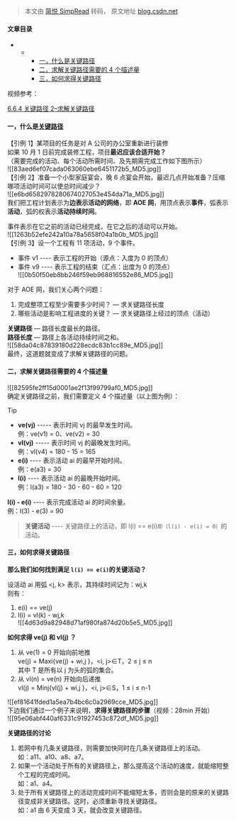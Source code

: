 > 本文由 [简悦 SimpRead](http://ksria.com/simpread/) 转码， 原文地址 [blog.csdn.net](https://blog.csdn.net/weixin_46072771/article/details/106673063)

#### 文章目录

*   *   *   [一，什么是关键路径](#_2)
        *   [二，求解关键路径需要的 4 个描述量](#4_27)
        *   [三，如何求得关键路径](#_44)

视频参考：

[6.6.4 关键路径 2–求解关键路径](https://www.bilibili.com/video/av36909370)

#### 一，什么是[关键路径](https://so.csdn.net/so/search?q=%E5%85%B3%E9%94%AE%E8%B7%AF%E5%BE%84&spm=1001.2101.3001.7020)

【引例 1】某项目的任务是对 A 公司的办公室重新进行装修  
如果 10 月 1 日前完成装修工程，项目**最迟应该合适开始？**  
（需要完成的活动、每个活动所需时间、及先期需完成工作如下图所示）  
![[83aed6ef07cada063060ebe6451172b5_MD5.jpg]]  
【引例 2】准备一个小型家庭宴会，晚 6 点宴会开始，最迟几点开始准备？压缩哪项活动时间可以使总时间减少？  
![[e6bd6582978280674027053e454da71a_MD5.jpg]]  
我们把工程计划表示为**边表示活动的网络**，即 **AOE 网**，用顶点表示**事件**，弧表示**活动**，弧的权表示**活动持续时间**。

事件表示在它之前的活动已经完成，在它之后的活动可以开始。  
![[1263b52efe242a10a78a5658f04a1b0b_MD5.jpg]]  
【引例 3】设一个工程有 11 项活动，9 个事件。

*   事件 v1 ---- 表示工程的开始（源点：入度为 0 的顶点）
*   事件 v9 ---- 表示工程的结束（汇点：出度为 0 的顶点）  
    ![[0b50f50eb8bb246f59eb968816552e86_MD5.jpg]]

对于 AOE 网，我们关心两个问题：

1.  完成整项工程至少需要多少时间？ — 求关键路径长度
2.  哪些活动是影响工程进度的关键？ — 求关键路径上经过的顶点（活动）

**关键路径** — 路径长度最长的路径。  
**路径长度** — 路径上各活动持续时间之和。  
![[58da04c87839180d228ecdc83b1cc89e_MD5.jpg]]  
最终，这道题就变成了求解关键路径的问题。

#### 二，求解关键路径需要的 4 个描述量

![[82595fe2ff15d0001ae2f13f99799af0_MD5.jpg]]  
确定关键路径之前，我们需要定义 4 个描述量（以上图为例）：
>[!Tip]
>*   **ve(vj)** ----- 表示时间 vj 的最早发生时间。  
>    例：ve(v1) = 0、ve(v2) = 30
>*   **vl(vj)** ----- 表示时间 vj 的最晚发生时间。  
>    例：vl(v4) = 180 - 15 = 165
>*   **e(i)** ---- 表示活动 ai 的最早开始时间。  
>    例：e(a3) = 30
>*   **l(i)** ---- 表示活动 ai 的最晚开始时间。  
>  例：l(a3) = 180 - 30 - 60 - 60 = 120
>
**l(i) - e(i)** ---- 表示完成活动 ai 的时间余量。  
例：l(3) - e(3) = 90
>
>**关键活动** ---- 关键路径上的活动，即 l(i) == e(i)`即（l(i) - e(i) = 0）`的活动。

#### 三，如何求得关键路径

**那么我们如何找到满足 `l(i) == e(i)`的关键活动？**

设活动 ai 用弧 <j, k> 表示，其持续时间记为：wj,k  
则有：

1.  e(i) == ve(j)
2.  l(i) = vl(k) - wj,k  
    ![[4d63d9a82948d71af980fa874d20b5e5_MD5.jpg]]

**如何求得 ve(j) 和 vl(j) ？**

1.  从 ve(1) = 0 开始向前地推  
    ve(j) = Maxi{ve(j) + wi,j }，<i, j>∈T，2 ≤ j ≤ n  
    其中 T 是所有以 j 为头的弧的集合。
2.  从 vl(n) = ve(n) 开始向后递推  
    vl(j) = Minj{vl(j) + wi,j }，<i, j>∈S，1 ≤ i ≤ n-1

![[ef81641fded1a5ea7b4bc6c0a2969cce_MD5.jpg]]  
下边我们通过一个例子来说明，**求得关键路径的步骤**（视频：28min 开始）  
![[95e06abf440af6331c91927453c872df_MD5.jpg]]

**关键路径的讨论**

1.  若网中有几条关键路径，则需要加快同时在几条关键路径上的活动。  
    如：a11、a10、a8、a7。
2.  如果一个活动处于所有的关键路径上，那么提高这个活动的速度，就能缩短整个工程的完成时间。  
    如：a1、a4。
3.  处于所有关键路径上的活动完成时间不能缩短太多，否则会是的原来的关键路径变成非关键路径。这时，必须重新寻找关键路径。  
    如：a1 由 6 天变成 3 天，就会改变关键路径。